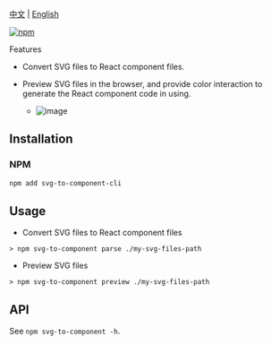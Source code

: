 [中文](https://github.com/taoliujun/svg-to-component/blob/master/packages/cli/README.zh_CN.md) | [English](https://github.com/taoliujun/svg-to-component/blob/master/packages/cli/README.en_US.md)

[![npm](https://img.shields.io/npm/v/svg-to-component-cli.svg)](https://www.npmjs.com/package/svg-to-component-cli)

Features

-   Convert SVG files to React component files.

-   Preview SVG files in the browser, and provide color interaction to generate the React component code in using.
    -   ![image](https://cdn.jsdelivr.net/gh/taoliujun/svg-to-component/assets/readme/preview.png)

## Installation

### NPM

```bash
npm add svg-to-component-cli
```

## Usage

-   Convert SVG files to React component files

```shell
> npm svg-to-component parse ./my-svg-files-path
```

-   Preview SVG files

```shell
> npm svg-to-component preview ./my-svg-files-path
```

## API

See `npm svg-to-component -h`.
